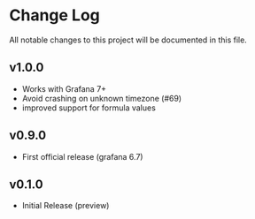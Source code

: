 # Change Log

All notable changes to this project will be documented in this file.

## v1.0.0
- Works with Grafana 7+
- Avoid crashing on unknown timezone (#69)
- improved support for formula values

## v0.9.0

- First official release (grafana 6.7)

## v0.1.0

- Initial Release (preview)
